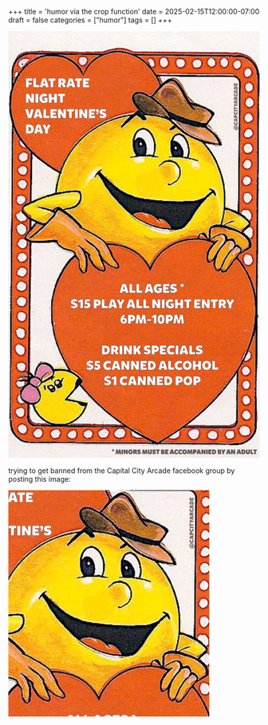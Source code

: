 +++
title = 'humor via the crop function'
date = 2025-02-15T12:00:00-07:00
draft = false
categories = ["humor"]
tags = []
+++

![](./valentines-1.png)

trying to get banned from the Capital City Arcade facebook group by posting this image:

![](./valentines-0.png)
